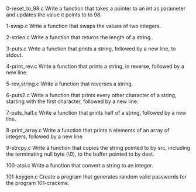 0-reset_to_98.c Write a function that takes a pointer to an int as parameter and updates the value it points to to 98.

1-swap.c Write a function that swaps the values of two integers.

2-strlen.c Write a function that returns the length of a string.

3-puts.c Write a function that prints a string, followed by a new line, to stdout.

4-print_rev.c Write a function that prints a string, in reverse, followed by a new line.

5-rev_string.c Write a function that reverses a string.

6-puts2.c Write a function that prints every other character of a string, starting with the first character, followed by a new line.

7-puts_half.c Write a function that prints half of a string, followed by a new line.

8-print_array.c Write a function that prints n elements of an array of integers, followed by a new line.

9-strcpy.c Write a function that copies the string pointed to by src, including the terminating null byte (\0), to the buffer pointed to by dest.

100-atoi.c Write a function that convert a string to an integer.

101-keygen.c Create a program that generates random valid passwords for the program 101-crackme.
